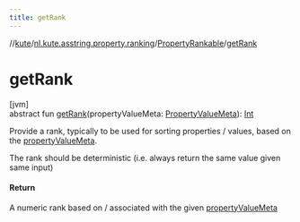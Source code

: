```yaml
---
title: getRank
---
```

//[kute](../../../index.html)/[nl.kute.asstring.property.ranking](../index.html)/[PropertyRankable](index.html)/[getRank](get-rank.html)



# getRank



[jvm]\
abstract fun [getRank](get-rank.html)(propertyValueMeta: [PropertyValueMeta](../../nl.kute.asstring.property.meta/-property-value-meta/index.html)): [Int](https://kotlinlang.org/api/latest/jvm/stdlib/kotlin/-int/index.html)



Provide a rank, typically to be used for sorting properties / values, based on the [propertyValueMeta](get-rank.html).



The rank should be deterministic (i.e. always return the same value given same input)



#### Return



A numeric rank based on / associated with the given [propertyValueMeta](get-rank.html)




